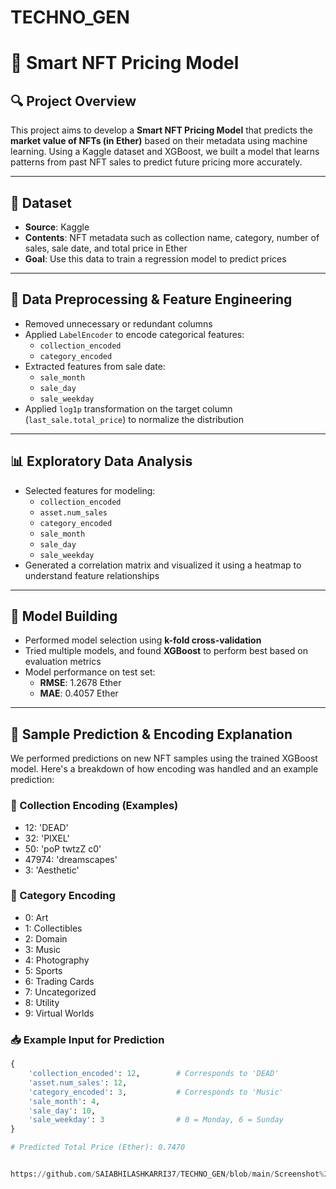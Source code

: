 # TECHNO_GEN

# 🧠 Smart NFT Pricing Model

## 🔍 Project Overview
This project aims to develop a **Smart NFT Pricing Model** that predicts the **market value of NFTs (in Ether)** based on their metadata using machine learning. Using a Kaggle dataset and XGBoost, we built a model that learns patterns from past NFT sales to predict future pricing more accurately.

---

## 📁 Dataset
- **Source**: Kaggle
- **Contents**: NFT metadata such as collection name, category, number of sales, sale date, and total price in Ether
- **Goal**: Use this data to train a regression model to predict prices

---

## 🧹 Data Preprocessing & Feature Engineering
- Removed unnecessary or redundant columns
- Applied `LabelEncoder` to encode categorical features:
  - `collection_encoded`
  - `category_encoded`
- Extracted features from sale date:
  - `sale_month`
  - `sale_day`
  - `sale_weekday`
- Applied `log1p` transformation on the target column (`last_sale.total_price`) to normalize the distribution

---

## 📊 Exploratory Data Analysis
- Selected features for modeling:
  - `collection_encoded`
  - `asset.num_sales`
  - `category_encoded`
  - `sale_month`
  - `sale_day`
  - `sale_weekday`
- Generated a correlation matrix and visualized it using a heatmap to understand feature relationships

---

## 🤖 Model Building
- Performed model selection using **k-fold cross-validation**
- Tried multiple models, and found **XGBoost** to perform best based on evaluation metrics
- Model performance on test set:
  - **RMSE**: 1.2678 Ether
  - **MAE**: 0.4057 Ether

---

## 🧪 Sample Prediction & Encoding Explanation

We performed predictions on new NFT samples using the trained XGBoost model. Here's a breakdown of how encoding was handled and an example prediction:

### 🔢 Collection Encoding (Examples)
- 12: 'DEAD'
- 32: 'PIXEL'
- 50: 'poP twtzZ c0'
- 47974: 'dreamscapes'
- 3: 'Aesthetic'

### 🎨 Category Encoding
- 0: Art  
- 1: Collectibles  
- 2: Domain  
- 3: Music  
- 4: Photography  
- 5: Sports  
- 6: Trading Cards  
- 7: Uncategorized  
- 8: Utility  
- 9: Virtual Worlds  

### 📥 Example Input for Prediction
```python
{
    'collection_encoded': 12,        # Corresponds to 'DEAD'
    'asset.num_sales': 12,           
    'category_encoded': 3,           # Corresponds to 'Music'
    'sale_month': 4,                 
    'sale_day': 10,                  
    'sale_weekday': 3                # 0 = Monday, 6 = Sunday
}

# Predicted Total Price (Ether): 0.7470


https://github.com/SAIABHILASHKARRI37/TECHNO_GEN/blob/main/Screenshot%202025-04-13%20063932.png




